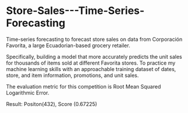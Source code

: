 # Store-Sales---Time-Series-Forecasting
Time-series forecasting to forecast store sales on data from Corporación Favorita, a large Ecuadorian-based grocery retailer.

Specifically, building a model that more accurately predicts the unit sales for thousands of items sold at different Favorita stores. To practice my machine learning skills with an approachable training dataset of dates, store, and item information, promotions, and unit sales.

The evaluation metric for this competition is Root Mean Squared Logarithmic Error.

Result: Positon(432), Score (0.67225)